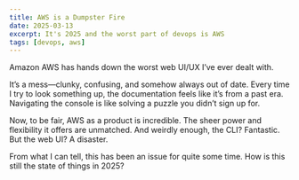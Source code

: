```yaml
---
title: AWS is a Dumpster Fire
date: 2025-03-13
excerpt: It's 2025 and the worst part of devops is AWS
tags: [devops, aws]
---
```


Amazon AWS has hands down the worst web UI/UX I’ve ever dealt with.

It’s a mess—clunky, confusing, and somehow always out of date. Every time I try to look something up, the documentation feels like it’s from a past era. Navigating the console is like solving a puzzle you didn’t sign up for.

Now, to be fair, AWS as a product is incredible. The sheer power and flexibility it offers are unmatched. And weirdly enough, the CLI? Fantastic. But the web UI? A disaster.

From what I can tell, this has been an issue for quite some time. How is this still the state of things in 2025?